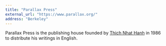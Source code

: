 ```yaml
---
title: "Parallax Press"
external_url: "https://www.parallax.org/"
address: "Berkeley"
---
```


Parallax Press is the publishing house founded by [Thich Nhat Hanh](/authors/tnh) in 1986 to distribute his writings in English.
